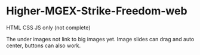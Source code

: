 # Higher-MGEX-Strike-Freedom-web
HTML CSS JS only (not complete)

The under images not link to big images yet.
Image slides can drag and auto center, buttons can also work.
